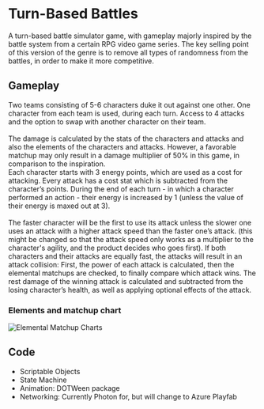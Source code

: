 # Turn-Based Battles
A turn-based battle simulator game, with gameplay majorly inspired by the battle system from a certain RPG video game series. The key selling point of this version of the genre is to remove all types of randomness from the battles, in order to make it more competitive. 

## Gameplay  
Two teams consisting of 5-6 characters duke it out against one other. One character from each team is used, during each turn. Access to 4 attacks and the option to swap with another character on their team.<br /><br />
The damage is calculated by the stats of the characters and attacks and also the elements of the characters and attacks. However, a favorable matchup may only result in a damage multiplier of 50% in this game, in comparison to the inspiration.<br />
Each character starts with 3 energy points, which are used as a cost for attacking. Every attack has a cost stat which is subtracted from the character’s points. During the end of each turn - in which a character performed an action - their energy is increased by 1 (unless the value of their energy is maxed out at 3).<br /><br />
The faster character will be the first to use its attack unless the slower one uses an attack with a higher attack speed than the faster one’s attack. (this might be changed so that the attack speed only works as a multiplier to the character's agility, and the product decides who goes first).
If both characters and their attacks are equally fast, the attacks will result in an attack collision: First, the power of each attack is calculated, then the elemental matchups are checked, to finally compare which attack wins. The rest damage of the winning attack is calculated and subtracted from the losing character’s health, as well as applying optional effects of the attack.

### Elements and matchup chart
![Elemental Matchup Chart](https://ibb.co/dm5Qyt5)s

## Code  
* Scriptable Objects
* State Machine
* Animation: DOTWeen package
* Networking: Currently Photon for, but will change to Azure Playfab
